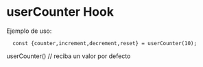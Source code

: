 # userCounter Hook

Ejemplo de uso:

```
  const {counter,increment,decrement,reset} = userCounter(10);
```

userCounter() // reciba un valor por defecto
